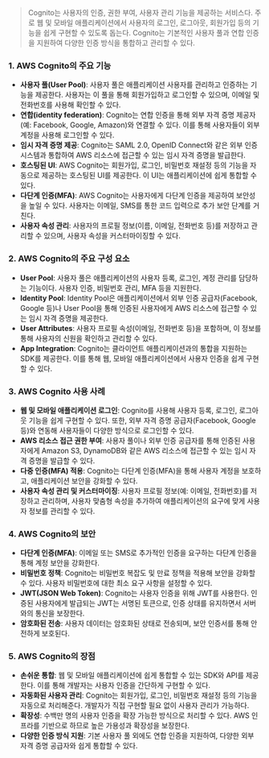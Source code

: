 

> Cognito는 사용자의 인증, 권한 부여, 사용자 관리 기능을 제공하는 서비스다. 주로 웹 및 모바일 애플리케이션에서 사용자의 로그인, 로그아웃, 회원가입 등의 기능을 쉽게 구현할 수 있도록 돕는다. Cognito는 기본적인 사용자 풀과 연합 인증을 지원하여 다양한 인증 방식을 통합하고 관리할 수 있다.

### 1. AWS Cognito의 주요 기능
- **사용자 풀(User Pool)**: 사용자 풀은 애플리케이션 사용자를 관리하고 인증하는 기능을 제공한다. 사용자는 이 풀을 통해 회원가입하고 로그인할 수 있으며, 이메일 및 전화번호를 사용해 확인할 수 있다.
- **연합(identity federation)**: Cognito는 연합 인증을 통해 외부 자격 증명 제공자(예: Facebook, Google, Amazon)와 연결할 수 있다. 이를 통해 사용자들이 외부 계정을 사용해 로그인할 수 있다.
- **임시 자격 증명 제공**: Cognito는 SAML 2.0, OpenID Connect와 같은 외부 인증 시스템과 통합하여 AWS 리소스에 접근할 수 있는 임시 자격 증명을 발급한다.
- **호스팅된 UI**: AWS Cognito는 회원가입, 로그인, 비밀번호 재설정 등의 기능을 자동으로 제공하는 호스팅된 UI를 제공한다. 이 UI는 애플리케이션에 쉽게 통합할 수 있다.
- **다단계 인증(MFA)**: AWS Cognito는 사용자에게 다단계 인증을 제공하여 보안성을 높일 수 있다. 사용자는 이메일, SMS를 통한 코드 입력으로 추가 보안 단계를 거친다.
- **사용자 속성 관리**: 사용자의 프로필 정보(이름, 이메일, 전화번호 등)를 저장하고 관리할 수 있으며, 사용자 속성을 커스터마이징할 수 있다.

### 2. AWS Cognito의 주요 구성 요소
- **User Pool**: 사용자 풀은 애플리케이션의 사용자 등록, 로그인, 계정 관리를 담당하는 기능이다. 사용자 인증, 비밀번호 관리, MFA 등을 지원한다.
- **Identity Pool**: Identity Pool은 애플리케이션에서 외부 인증 공급자(Facebook, Google 등)나 User Pool을 통해 인증된 사용자에게 AWS 리소스에 접근할 수 있는 임시 자격 증명을 제공한다.
- **User Attributes**: 사용자 프로필 속성(이메일, 전화번호 등)을 포함하며, 이 정보를 통해 사용자의 신원을 확인하고 관리할 수 있다.
- **App Integration**: Cognito는 클라이언트 애플리케이션과의 통합을 지원하는 SDK를 제공한다. 이를 통해 웹, 모바일 애플리케이션에서 사용자 인증을 쉽게 구현할 수 있다.

### 3. AWS Cognito 사용 사례
- **웹 및 모바일 애플리케이션 로그인**: Cognito를 사용해 사용자 등록, 로그인, 로그아웃 기능을 쉽게 구현할 수 있다. 또한, 외부 자격 증명 공급자(Facebook, Google 등)와 연동해 사용자들이 다양한 방식으로 로그인할 수 있다.
- **AWS 리소스 접근 권한 부여**: 사용자 풀이나 외부 인증 공급자를 통해 인증된 사용자에게 Amazon S3, DynamoDB와 같은 AWS 리소스에 접근할 수 있는 임시 자격 증명을 발급할 수 있다.
- **다중 인증(MFA) 적용**: Cognito는 다단계 인증(MFA)을 통해 사용자 계정을 보호하고, 애플리케이션 보안을 강화할 수 있다.
- **사용자 속성 관리 및 커스터마이징**: 사용자 프로필 정보(예: 이메일, 전화번호)를 저장하고 관리하며, 사용자 맞춤형 속성을 추가하여 애플리케이션의 요구에 맞게 사용자 정보를 관리할 수 있다.

### 4. AWS Cognito의 보안
- **다단계 인증(MFA)**: 이메일 또는 SMS로 추가적인 인증을 요구하는 다단계 인증을 통해 계정 보안을 강화한다.
- **비밀번호 정책**: Cognito는 비밀번호 복잡도 및 만료 정책을 적용해 보안을 강화할 수 있다. 사용자 비밀번호에 대한 최소 요구 사항을 설정할 수 있다.
- **JWT(JSON Web Token)**: Cognito는 사용자 인증을 위해 JWT를 사용한다. 인증된 사용자에게 발급되는 JWT는 서명된 토큰으로, 인증 상태를 유지하면서 서버와의 통신을 보장한다.
- **암호화된 전송**: 사용자 데이터는 암호화된 상태로 전송되며, 보안 인증서를 통해 안전하게 보호된다.

### 5. AWS Cognito의 장점
- **손쉬운 통합**: 웹 및 모바일 애플리케이션에 쉽게 통합할 수 있는 SDK와 API를 제공한다. 이를 통해 개발자는 사용자 인증을 간단하게 구현할 수 있다.
- **자동화된 사용자 관리**: Cognito는 회원가입, 로그인, 비밀번호 재설정 등의 기능을 자동으로 처리해준다. 개발자가 직접 구현할 필요 없이 사용자 관리가 가능하다.
- **확장성**: 수백만 명의 사용자 인증을 확장 가능한 방식으로 처리할 수 있다. AWS 인프라를 기반으로 하므로 높은 가용성과 확장성을 보장한다.
- **다양한 인증 방식 지원**: 기본 사용자 풀 외에도 연합 인증을 지원하여, 다양한 외부 자격 증명 공급자와 쉽게 통합할 수 있다.

